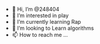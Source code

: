 - 👋 Hi, I’m @248404
- 👀 I’m interested in play
- 🌱 I’m currently learning Rap
- 💞️ I’m looking to Learn algorithms
- 📫 How to reach me ...

<!---
248404/248404 is a ✨ special ✨ repository because its `README.md` (this file) appears on your GitHub profile.
You can click the Preview link to take a look at your changes.
--->
